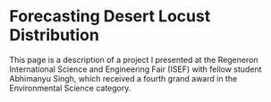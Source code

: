 # Forecasting Desert Locust Distribution 
This page is a description of a project I presented at the Regeneron International Science and Engineering Fair (ISEF) with fellow student Abhimanyu Singh, which received a fourth grand award in the Environmental Science category. 
